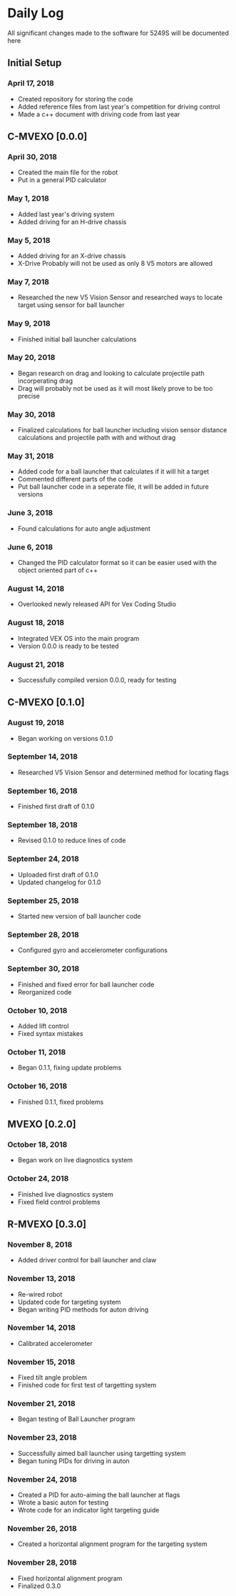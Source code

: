 # Daily Log

All significant changes made to the software for 5249S will be documented here

## Initial Setup
### April 17, 2018
- Created repository for storing the code 
- Added reference files from last year's competition for driving control
- Made a c++ document with driving code from last year
## C-MVEXO [0.0.0]
### April 30, 2018
- Created the main file for the robot
- Put in a general PID calculator
### May 1, 2018
- Added last year's driving system
- Added driving for an H-drive chassis
### May 5, 2018
- Added driving for an X-drive chassis
- X-Drive Probably will not be used as only 8 V5 motors are allowed
### May 7, 2018
- Researched the new V5 Vision Sensor and researched ways to locate target using sensor for ball launcher
### May 9, 2018
- Finished initial ball launcher calculations
### May 20, 2018
- Began research on drag and looking to calculate projectile path incorperating drag
- Drag will probably not be used as it will most likely prove to be too precise
### May 30, 2018
- Finalized calculations for ball launcher including vision sensor distance calculations and projectile path with and without drag
### May 31, 2018
- Added code for a ball launcher that calculates if it will hit a target
- Commented different parts of the code
- Put ball launcher code in a seperate file, it will be added in future versions
### June 3, 2018
- Found calculations for auto angle adjustment
### June 6, 2018
- Changed the PID calculator format so it can be easier used with the object oriented part of c++
### August 14, 2018
- Overlooked newly released API for Vex Coding Studio
### August 18, 2018
- Integrated VEX OS into the main program
- Version 0.0.0 is ready to be tested
### August 21, 2018
- Successfully compiled version 0.0.0, ready for testing
## C-MVEXO [0.1.0]
### August 19, 2018
- Began working on versions 0.1.0
### September 14, 2018
- Researched V5 Vision Sensor and determined method for locating flags
### September 16, 2018
- Finished first draft of 0.1.0
### September 18, 2018
- Revised 0.1.0 to reduce lines of code
### September 24, 2018
- Uploaded first draft of 0.1.0
- Updated changelog for 0.1.0
### September 25, 2018
- Started new version of ball launcher code
### September 28, 2018
- Configured gyro and accelerometer configurations
### September 30, 2018
- Finished and fixed error for ball launcher code
- Reorganized code
### October 10, 2018
- Added lift control
- Fixed syntax mistakes
### October 11, 2018
- Began 0.1.1, fixing update problems
### October 16, 2018
- Finished 0.1.1, fixed problems
## MVEXO [0.2.0]
### October 18, 2018
- Began work on live diagnostics system
### October 24, 2018
- Finished live diagnostics system
- Fixed field control problems
## R-MVEXO [0.3.0]
### November 8, 2018
- Added driver control for ball launcher and claw
### November 13, 2018
- Re-wired robot
- Updated code for targeting system 
- Began writing PID methods for auton driving
### November 14, 2018
- Calibrated accelerometer
### November 15, 2018
- Fixed tilt angle problem
- Finished code for first test of targetting system
### November 21, 2018
- Began testing of Ball Launcher program
### November 23, 2018
- Successfully aimed ball launcher using targetting system
- Began tuning PIDs for driving in auton
### November 24, 2018
- Created a PID for auto-aiming the ball launcher at flags
- Wrote a basic auton for testing 
- Wrote code for an indicator light targeting guide
### November 26, 2018
- Created a horizontal alignment program for the targeting system
### November 28, 2018
- Fixed horizontal alignment program
- Finalized 0.3.0
